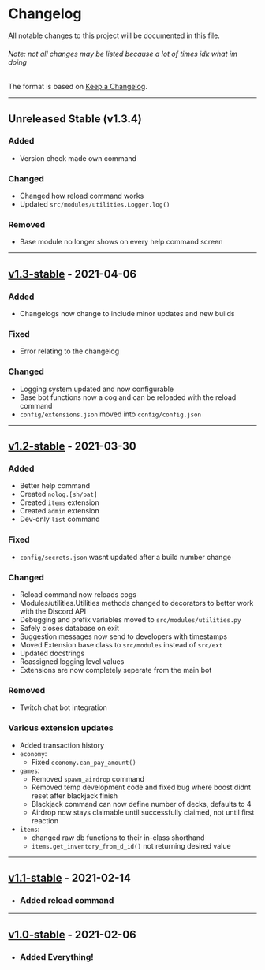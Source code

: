# Changelog
All notable changes to this project will be documented in this file.
###### Note: not all changes may be listed because a lot of times idk what im doing
The format is based on [Keep a Changelog](https://keepachangelog.com/en/1.0.0/).

---

## Unreleased Stable (v1.3.4)
### Added
- Version check made own command
### Changed
- Changed how reload command works
- Updated `src/modules/utilities.Logger.log()`
### Removed
- Base module no longer shows on every help command screen

---

## [v1.3-stable] - 2021-04-06
### Added
- Changelogs now change to include minor updates and new builds
### Fixed
- Error relating to the changelog
### Changed
- Logging system updated and now configurable
- Base bot functions now a cog and can be reloaded with the reload command
- `config/extensions.json` moved into `config/config.json`

---

## [v1.2-stable] - 2021-03-30
### Added
- Better help command
- Created `nolog.[sh/bat]`
- Created `items` extension
- Created `admin` extension
- Dev-only `list` command
### Fixed
- `config/secrets.json` wasnt updated after a build number change
### Changed
- Reload command now reloads cogs
- Modules/utilities.Utilities methods changed to decorators to better work with the Discord API
- Debugging and prefix variables moved to `src/modules/utilities.py`
- Safely closes database on exit
- Suggestion messages now send to developers with timestamps
- Moved Extension base class to `src/modules` instead of `src/ext`
- Updated docstrings
- Reassigned logging level values
- Extensions are now completely seperate from the main bot
### Removed
- Twitch chat bot integration
### Various extension updates
- Added transaction history
- `economy`:
  - Fixed `economy.can_pay_amount()`
- `games`:
  - Removed `spawn_airdrop` command
  - Removed temp development code and fixed bug where boost didnt reset after  blackjack finish
  - Blackjack command can now define number of decks, defaults to 4
  - Airdrop now stays claimable until successfully claimed, not until first reaction
- `items`:
  - changed raw db functions to their in-class shorthand
  - `items.get_inventory_from_d_id()` not returning desired value

---

## [v1.1-stable] - 2021-02-14
- ### Added reload command

---

## [v1.0-stable] - 2021-02-06
- ### Added Everything!

[v1.3-stable]: https://github.com/teddybear315/YourLocalChatBot/compare/v1.2.6...v1.3.3
[v1.2-stable]: https://github.com/teddybear315/YourLocalChatBot/compare/v1.1.0...v1.2.6
[v1.1-stable]: https://github.com/teddybear315/YourLocalChatBot/compare/v1.0.0...v1.1.0
[v1.0-stable]: https://github.com/teddybear315/YourLocalChatBot/releases/tag/v1.0.0